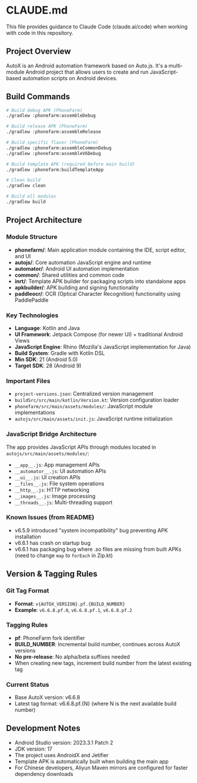 # CLAUDE.md

This file provides guidance to Claude Code (claude.ai/code) when working with code in this repository.

## Project Overview

AutoX is an Android automation framework based on Auto.js. It's a multi-module Android project that allows users to create and run JavaScript-based automation scripts on Android devices.

## Build Commands

```bash
# Build debug APK (PhoneFarm)
./gradlew :phonefarm:assembleDebug

# Build release APK (PhoneFarm)
./gradlew :phonefarm:assembleRelease

# Build specific flavor (PhoneFarm)
./gradlew :phonefarm:assembleCommonDebug
./gradlew :phonefarm:assembleV6Debug

# Build template APK (required before main build)
./gradlew :phonefarm:buildTemplateApp

# Clean build
./gradlew clean

# Build all modules
./gradlew build
```

## Project Architecture

### Module Structure

- **phonefarm/**: Main application module containing the IDE, script editor, and UI
- **autojs/**: Core automation JavaScript engine and runtime
- **automator/**: Android UI automation implementation
- **common/**: Shared utilities and common code
- **inrt/**: Template APK builder for packaging scripts into standalone apps
- **apkbuilder/**: APK building and signing functionality
- **paddleocr/**: OCR (Optical Character Recognition) functionality using PaddlePaddle

### Key Technologies

- **Language**: Kotlin and Java
- **UI Framework**: Jetpack Compose (for newer UI) + traditional Android Views
- **JavaScript Engine**: Rhino (Mozilla's JavaScript implementation for Java)
- **Build System**: Gradle with Kotlin DSL
- **Min SDK**: 21 (Android 5.0)
- **Target SDK**: 28 (Android 9)

### Important Files

- `project-versions.json`: Centralized version management
- `buildSrc/src/main/kotlin/Version.kt`: Version configuration loader
- `phonefarm/src/main/assets/modules/`: JavaScript module implementations
- `autojs/src/main/assets/init.js`: JavaScript runtime initialization

### JavaScript Bridge Architecture

The app provides JavaScript APIs through modules located in `autojs/src/main/assets/modules/`:
- `__app__.js`: App management APIs
- `__automator__.js`: UI automation APIs
- `__ui__.js`: UI creation APIs
- `__files__.js`: File system operations
- `__http__.js`: HTTP networking
- `__images__.js`: Image processing
- `__threads__.js`: Multi-threading support

### Known Issues (from README)

- v6.5.9 introduced "system incompatibility" bug preventing APK installation
- v6.6.1 has crash on startup bug
- v6.6.1 has packaging bug where .so files are missing from built APKs (need to change `map` to `forEach` in Zip.kt)

## Version & Tagging Rules

### Git Tag Format
- **Format**: `v{AUTOX_VERSION}.pf.{BUILD_NUMBER}`
- **Example**: `v6.6.8.pf.0`, `v6.6.8.pf.1`, `v6.6.8.pf.2`

### Tagging Rules
- **pf**: PhoneFarm fork identifier
- **BUILD_NUMBER**: Incremental build number, continues across AutoX versions
- **No pre-release**: No alpha/beta suffixes needed
- When creating new tags, increment build number from the latest existing tag

### Current Status
- Base AutoX version: v6.6.8
- Latest tag format: v6.6.8.pf.{N} (where N is the next available build number)

## Development Notes

- Android Studio version: 2023.3.1 Patch 2
- JDK version: 17
- The project uses AndroidX and Jetifier
- Template APK is automatically built when building the main app
- For Chinese developers, Aliyun Maven mirrors are configured for faster dependency downloads